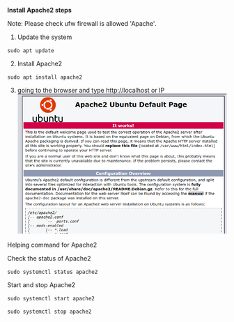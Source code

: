 **Install Apache2 steps**


Note: Please check ufw firewall is allowed 'Apache'.

1. Update the system
```
sudo apt update
```

2. Install Apache2
```
sudo apt install apache2
```

3. going to the browser and type http://localhost or IP
![alt text](image.png)



Helping command for Apache2

Check the status of Apache2
```
sudo systemctl status apache2
```

Start and stop Apache2
```
sudo systemctl start apache2
```
```
sudo systemctl stop apache2
```
